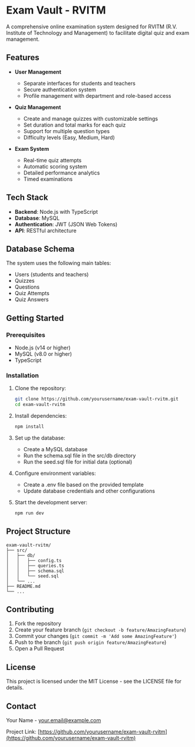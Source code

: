 # Exam Vault - RVITM

A comprehensive online examination system designed for RVITM (R.V. Institute of Technology and Management) to facilitate digital quiz and exam management.

## Features

- **User Management**
  - Separate interfaces for students and teachers
  - Secure authentication system
  - Profile management with department and role-based access

- **Quiz Management**
  - Create and manage quizzes with customizable settings
  - Set duration and total marks for each quiz
  - Support for multiple question types
  - Difficulty levels (Easy, Medium, Hard)

- **Exam System**
  - Real-time quiz attempts
  - Automatic scoring system
  - Detailed performance analytics
  - Timed examinations

## Tech Stack

- **Backend**: Node.js with TypeScript
- **Database**: MySQL
- **Authentication**: JWT (JSON Web Tokens)
- **API**: RESTful architecture

## Database Schema

The system uses the following main tables:
- Users (students and teachers)
- Quizzes
- Questions
- Quiz Attempts
- Quiz Answers

## Getting Started

### Prerequisites

- Node.js (v14 or higher)
- MySQL (v8.0 or higher)
- TypeScript

### Installation

1. Clone the repository:
   ```bash
   git clone https://github.com/yourusername/exam-vault-rvitm.git
   cd exam-vault-rvitm
   ```

2. Install dependencies:
   ```bash
   npm install
   ```

3. Set up the database:
   - Create a MySQL database
   - Run the schema.sql file in the src/db directory
   - Run the seed.sql file for initial data (optional)

4. Configure environment variables:
   - Create a .env file based on the provided template
   - Update database credentials and other configurations

5. Start the development server:
   ```bash
   npm run dev
   ```

## Project Structure

```
exam-vault-rvitm/
├── src/
│   ├── db/
│   │   ├── config.ts
│   │   ├── queries.ts
│   │   ├── schema.sql
│   │   └── seed.sql
│   └── ...
├── README.md
└── ...
```

## Contributing

1. Fork the repository
2. Create your feature branch (`git checkout -b feature/AmazingFeature`)
3. Commit your changes (`git commit -m 'Add some AmazingFeature'`)
4. Push to the branch (`git push origin feature/AmazingFeature`)
5. Open a Pull Request

## License

This project is licensed under the MIT License - see the LICENSE file for details.

## Contact

Your Name - your.email@example.com

Project Link: [https://github.com/yourusername/exam-vault-rvitm](https://github.com/yourusername/exam-vault-rvitm) 